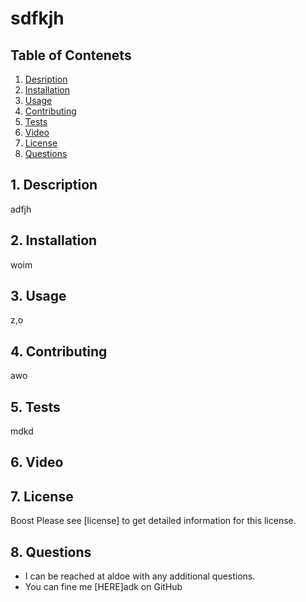 
  # sdfkjh

  ## Table of Contenets
  1. [Desription](#Description)
  2. [Installation](#Installation)
  3. [Usage](#Usage)
  4. [Contributing](#Contributing)
  5. [Tests](#Tests)
  6. [Video](#Video)
  7. [License](#License)
  8. [Questions](#Questions)
  
  ## 1. Description
  adfjh


  ## 2. Installation
  woim

  ## 3. Usage
  z,o

  ## 4. Contributing
  awo

  ## 5. Tests
  mdkd

  ## 6. Video

  ## 7. License
  Boost
  Please see [license] to get detailed information for this license.

  ## 8. Questions
  - I can be reached at aldoe with any additional questions.
  - You can fine me [HERE]adk on GitHub

